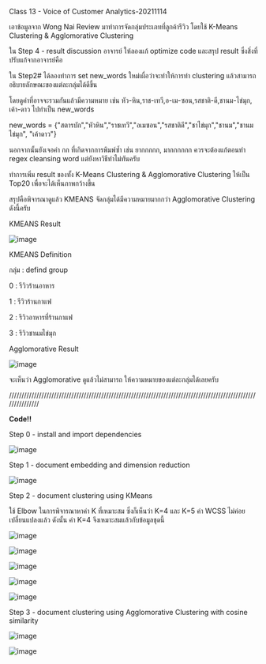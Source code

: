 Class 13 - Voice of Customer Analytics-20211114

เอาข้อมูลจาก Wong Nai Review มาทำการจัดกลุ่มประเภทที่ลูกค้ารีวิว โดยใช้ K-Means Clustering & Agglomorative Clustering

ใน Step 4 - result discussion อาจารย์ ให้ลองแก้ optimize code และสรุป result ซึ่งสิ่งที่ปรับแก้จากอาจารย์คือ

ใน Step2# ได้ลองทำการ set new_words ใหม่เผื่อว่าจะทำให้การทำ clustering แล้วสามารถอธิบายลักษณะของแต่ละกลุ่มได้ดีขึ้น

โดยดูคำที่อาจจะรวมกันแล้วมีความหมาย เช่น หัว-หิน,ราช-เทวี,อ-เม-ซอน,รสชาติ-ดี,ชานม-ไข่มุก, เค้า-ดาว ไปทำเป็น new_words 

new_words = {"สตารบัก","หัวหิน","ราชเทวี","อเมซอน","รสชาติดี","ชาไข่มุก","ชานม","ชานมไข่มุก", "เค้าดาว"}

นอกจากนั้นยังเจอคำ กก ที่เกิดจากการพิมพ์ซ้ำ เช่น ยากกกกก, มากกกกกก ควรจะต้องแก้ตอนทำ regex cleansing word แต่ยังหาวิธีทำไม่ทันครับ

ทำการเพิ่ม result ของทั้ง K-Means Clustering & Agglomorative Clustering ให้เป็น Top20 เพื่อจะได้เห็นภาพกว้างขึ้น

สรุปคือพิจารณาดูแล้ว KMEANS จัดกลุ่มได้มีความหมายมากกว่า Agglomorative Clustering ดังนี้ครับ

KMEANS Result

![image](https://user-images.githubusercontent.com/73054276/144158575-26cf5009-afdb-4495-b631-64b83c2ff14d.png)

KMEANS Definition

กลุ่ม :  defind group

0   :   รีวิวร้านอาหาร

1   :   รีวิวร้านกาแฟ

2   :   รีวิวอาหารที่ร้านกาแฟ

3   :   รีวิวชานมไข่มุก

Agglomorative Result

![image](https://user-images.githubusercontent.com/73054276/144158705-c31bcd4b-7835-4cbb-bd85-fedde4f57942.png)

จะเห็นว่า Agglomorative ดูแล้วไม่สามารถ ให้ความหมายของแต่ละกลุ่มได้เลยครับ

///////////////////////////////////////////////////////////////////////////////////////////////////////////////

**Code!!**

Step 0 - install and import dependencies

![image](https://user-images.githubusercontent.com/73054276/144159011-6a455cd3-bcdc-478b-9ba2-4147ae47ab76.png)

Step 1 - document embedding and dimension reduction

![image](https://user-images.githubusercontent.com/73054276/144161169-43cf0e65-34ea-433f-a8d5-eb4e643e1a1d.png)

Step 2 - document clustering using KMeans

ใช้ Elbow ในการพิจารณาหาค่า K ที่เหมาะสม ซึ่งก็เห็นว่า K=4 และ K=5 ค่า WCSS ไม่ค่อยเปลี่ยนแปลงแล้ว ดังนั้น ค่า K=4 จึงเหมาะสมแล้วกับข้อมูลชุดนี้

![image](https://user-images.githubusercontent.com/73054276/144161233-75c88cdf-a840-4b74-b10d-4708b1f7e41d.png)

![image](https://user-images.githubusercontent.com/73054276/144161514-67bb73e4-45e8-4348-8301-5519d6c02d98.png)

![image](https://user-images.githubusercontent.com/73054276/144161591-371ccb0b-5c2d-41d2-92c6-26c4f1760f2e.png)

![image](https://user-images.githubusercontent.com/73054276/144161641-c0f4c4f9-bd1d-427d-a22d-ecc92fa67a7a.png)

![image](https://user-images.githubusercontent.com/73054276/144161675-d5d0d8f6-6d33-4d23-8c54-5e3d41cac17a.png)

Step 3 - document clustering using Agglomorative Clustering with cosine similarity

![image](https://user-images.githubusercontent.com/73054276/144161721-1cd1a1dd-4593-4c76-a6f0-e7ae9b42addb.png)

![image](https://user-images.githubusercontent.com/73054276/144161776-a5a63ed1-a503-4e5a-90fe-89eac51930f2.png)

